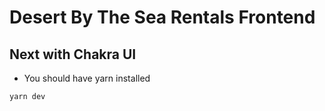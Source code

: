 # Desert By The Sea Rentals Frontend
## Next with Chakra UI

* You should have yarn installed

```bash
yarn dev
```